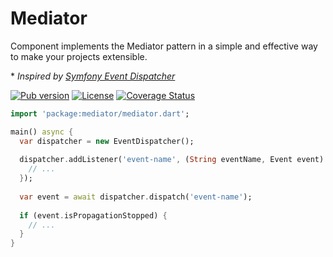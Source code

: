 Mediator
========

Component implements the Mediator pattern in a simple and effective way to make your projects extensible.

\* *Inspired by [Symfony Event Dispatcher][1]*

[![Pub version](https://img.shields.io/pub/v/mediator.svg)](https://pub.dartlang.org/packages/mediator)
[![License](https://img.shields.io/badge/license-MIT-blue.svg)](https://github.com/Dartiny/mediator/blob/master/LICENSE)
[![Coverage Status](https://coveralls.io/repos/Dartiny/mediator/badge.svg?branch=master&service=github)](https://coveralls.io/github/Dartiny/mediator?branch=master)

```dart
import 'package:mediator/mediator.dart';

main() async {
  var dispatcher = new EventDispatcher();
  
  dispatcher.addListener('event-name', (String eventName, Event event) {
  	// ...
  });
  
  var event = await dispatcher.dispatch('event-name');
  
  if (event.isPropagationStopped) {
    // ...
  }
}
```

[1]: https://github.com/symfony/EventDispatcher